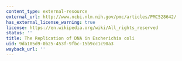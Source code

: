 ```yaml
---
content_type: external-resource
external_url: http://www.ncbi.nlm.nih.gov/pmc/articles/PMC528642/
has_external_license_warning: true
license: https://en.wikipedia.org/wiki/All_rights_reserved
status: ''
title: The Replication of DNA in Escherichia coli
uid: 9da105d9-0b25-453f-9fbc-15b9cc1c90a3
wayback_url: ''
---
```

